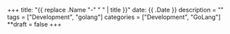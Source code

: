 +++
title: "{{ replace .Name "-" " " | title }}"
date: {{ .Date }}
description = ""
tags = ["Development", "golang"]
categories = ["Development", "GoLang"]
**draft = false
+++
